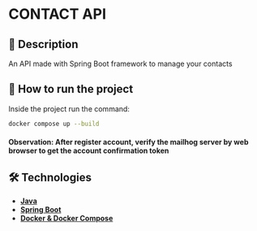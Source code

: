 # CONTACT API

## 📔 Description
An API made with Spring Boot framework to manage your contacts

## 🚀 How to run the project

Inside the project run the command:

```bash
docker compose up --build
```

#### Observation: After register account, verify the mailhog server by web browser to get the account confirmation token
## 🛠 Technologies

-   **[Java](https://www.java.com/en/)**
-   **[Spring Boot](https://spring.io/projects/spring-boot)**
-   **[Docker & Docker Compose](https://www.docker.com/)**

